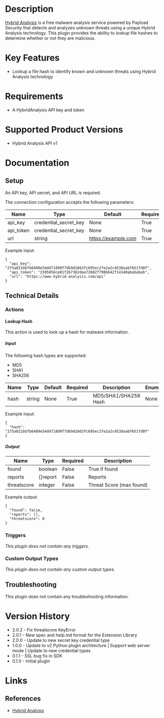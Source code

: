 # Description

[Hybrid Analysis](https://www.hybrid-analysis.com/) is a free malware analysis service powered by Payload Security that detects and analyzes unknown threats using a unique Hybrid Analysis technology. This plugin provides the ability to lookup file hashes to determine whether or not they are malicious.

# Key Features

* Lookup a file hash to identify known and unknown threats using Hybrid Analysis technology

# Requirements

* A HybridAnalysis API key and token

# Supported Product Versions

* Hybrid Analysis API v1

# Documentation

## Setup

An API key, API secret, and API URL is required.

The connection configuration accepts the following parameters:

|Name|Type|Default|Required|Description|Enum|Example|
|----|----|-------|--------|-----------|----|-------|
|api_key|credential_secret_key|None|True|API Key|None|30f800f97aeaa8d62bdf3a6fb2b0681179a360c12e127f07038f8521461e5050|
|api_token|credential_secret_key|None|True|API token|None|02699626f388ed830012e5b787640e71c56d42d8abababab|
|url|string|https://example.com|True|URL|None|https://example.com|

Example input:

```
{
  "api_key": "275a021bbfb6489e54d471899f7db9d1663fc695ec2fe2a2c4538aabf651fd0f",
  "api_token": "3395856ce81f2b7382dee72602f798b642f14140abababab",
  "url": "https://www.hybrid-analysis.com/api"
}
```

## Technical Details

### Actions

#### Lookup Hash

This action is used to look up a hash for malware information.

##### Input

The following hash types are supported:

* MD5
* SHA1
* SHA256

|Name|Type|Default|Required|Description|Enum|Example|
|----|----|-------|--------|-----------|----|-------|
|hash|string|None|True|MD5/SHA1/SHA256 Hash|None|275a021bbfb6489e54d471899f7db9d1663fc695ec2fe2a2c4538aabf651fd0f|

Example input:

```
{
  "hash": "275a021bbfb6489e54d471899f7db9d1663fc695ec2fe2a2c4538aabf651fd0f"
}
```

##### Output

|Name|Type|Required|Description|
|----|----|--------|-----------|
|found|boolean|False|True if found|
|reports|[]report|False|Reports|
|threatscore|integer|False|Threat Score (max found)|

Example output:

```
{
  "found": false,
  "reports": [],
  "threatscore": 0
}
```

### Triggers

_This plugin does not contain any triggers._

### Custom Output Types

_This plugin does not contain any custom output types._

## Troubleshooting

This plugin does not contain any troubleshooting information.

# Version History

* 2.0.2 - Fix threatscore KeyError
* 2.0.1 - New spec and help.md format for the Extension Library
* 2.0.0 - Update to new secret key credential type
* 1.0.0 - Update to v2 Python plugin architecture | Support web server mode | Update to new credential types
* 0.1.1 - SSL bug fix in SDK
* 0.1.0 - Initial plugin

# Links

## References

* [Hybrid Analysis](https://www.hybrid-analysis.com/)


